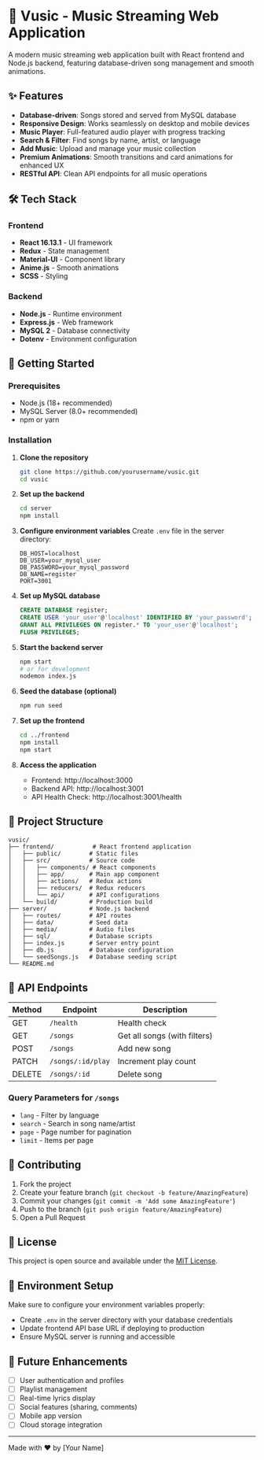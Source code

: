 # 🎵 Vusic - Music Streaming Web Application

A modern music streaming web application built with React frontend and Node.js backend, featuring database-driven song management and smooth animations.

## ✨ Features

- **Database-driven**: Songs stored and served from MySQL database
- **Responsive Design**: Works seamlessly on desktop and mobile devices
- **Music Player**: Full-featured audio player with progress tracking
- **Search & Filter**: Find songs by name, artist, or language
- **Add Music**: Upload and manage your music collection
- **Premium Animations**: Smooth transitions and card animations for enhanced UX
- **RESTful API**: Clean API endpoints for all music operations

## 🛠️ Tech Stack

### Frontend
- **React 16.13.1** - UI framework
- **Redux** - State management
- **Material-UI** - Component library
- **Anime.js** - Smooth animations
- **SCSS** - Styling

### Backend
- **Node.js** - Runtime environment
- **Express.js** - Web framework
- **MySQL 2** - Database connectivity
- **Dotenv** - Environment configuration

## 🚀 Getting Started

### Prerequisites
- Node.js (18+ recommended)
- MySQL Server (8.0+ recommended)
- npm or yarn

### Installation

1. **Clone the repository**
   ```bash
   git clone https://github.com/yourusername/vusic.git
   cd vusic
   ```

2. **Set up the backend**
   ```bash
   cd server
   npm install
   ```

3. **Configure environment variables**
   Create `.env` file in the server directory:
   ```env
   DB_HOST=localhost
   DB_USER=your_mysql_user
   DB_PASSWORD=your_mysql_password
   DB_NAME=register
   PORT=3001
   ```

4. **Set up MySQL database**
   ```sql
   CREATE DATABASE register;
   CREATE USER 'your_user'@'localhost' IDENTIFIED BY 'your_password';
   GRANT ALL PRIVILEGES ON register.* TO 'your_user'@'localhost';
   FLUSH PRIVILEGES;
   ```

5. **Start the backend server**
   ```bash
   npm start
   # or for development
   nodemon index.js
   ```

6. **Seed the database (optional)**
   ```bash
   npm run seed
   ```

7. **Set up the frontend**
   ```bash
   cd ../frontend
   npm install
   npm start
   ```

8. **Access the application**
   - Frontend: http://localhost:3000
   - Backend API: http://localhost:3001
   - API Health Check: http://localhost:3001/health

## 📁 Project Structure

```
vusic/
├── frontend/           # React frontend application
│   ├── public/        # Static files
│   ├── src/           # Source code
│   │   ├── components/ # React components
│   │   ├── app/       # Main app component
│   │   ├── actions/   # Redux actions
│   │   ├── reducers/  # Redux reducers
│   │   └── api/       # API configurations
│   └── build/         # Production build
├── server/            # Node.js backend
│   ├── routes/        # API routes
│   ├── data/          # Seed data
│   ├── media/         # Audio files
│   ├── sql/           # Database scripts
│   ├── index.js       # Server entry point
│   ├── db.js          # Database configuration
│   └── seedSongs.js   # Database seeding script
└── README.md
```

## 🎵 API Endpoints

| Method | Endpoint | Description |
|--------|----------|-------------|
| GET | `/health` | Health check |
| GET | `/songs` | Get all songs (with filters) |
| POST | `/songs` | Add new song |
| PATCH | `/songs/:id/play` | Increment play count |
| DELETE | `/songs/:id` | Delete song |

### Query Parameters for `/songs`
- `lang` - Filter by language
- `search` - Search in song name/artist
- `page` - Page number for pagination
- `limit` - Items per page

## 🤝 Contributing

1. Fork the project
2. Create your feature branch (`git checkout -b feature/AmazingFeature`)
3. Commit your changes (`git commit -m 'Add some AmazingFeature'`)
4. Push to the branch (`git push origin feature/AmazingFeature`)
5. Open a Pull Request

## 📝 License

This project is open source and available under the [MIT License](LICENSE).

## 🔧 Environment Setup

Make sure to configure your environment variables properly:

- Create `.env` in the server directory with your database credentials
- Update frontend API base URL if deploying to production
- Ensure MySQL server is running and accessible

## 🎯 Future Enhancements

- [ ] User authentication and profiles
- [ ] Playlist management
- [ ] Real-time lyrics display
- [ ] Social features (sharing, comments)
- [ ] Mobile app version
- [ ] Cloud storage integration

---

Made with ❤️ by [Your Name]